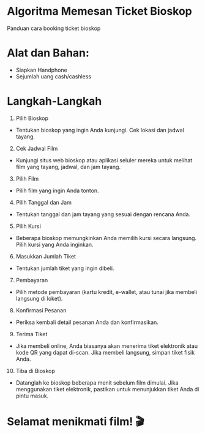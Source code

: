 # Algoritma Memesan Ticket Bioskop
Panduan cara booking ticket bioskop
# Alat dan Bahan:
- Siapkan Handphone
- Sejumlah uang cash/cashless
# Langkah-Langkah
1. Pilih Bioskop
- Tentukan bioskop yang ingin Anda kunjungi. Cek lokasi dan jadwal tayang.
2. Cek Jadwal Film
- Kunjungi situs web bioskop atau aplikasi seluler mereka untuk melihat film yang tayang, jadwal, dan jam tayang.
3. Pilih Film
-  Pilih film yang ingin Anda tonton.
4. Pilih Tanggal dan Jam
- Tentukan tanggal dan jam tayang yang sesuai dengan rencana Anda.
5. Pilih Kursi
- Beberapa bioskop memungkinkan Anda memilih kursi secara langsung. Pilih kursi yang Anda inginkan.
6. Masukkan Jumlah Tiket
- Tentukan jumlah tiket yang ingin dibeli.
7. Pembayaran
- Pilih metode pembayaran (kartu kredit, e-wallet, atau tunai jika membeli langsung di loket).
8. Konfirmasi Pesanan
- Periksa kembali detail pesanan Anda dan konfirmasikan.
9. Terima Tiket
- Jika membeli online, Anda biasanya akan menerima tiket elektronik atau kode QR yang dapat di-scan. Jika membeli langsung, simpan tiket fisik Anda.
10. Tiba di Bioskop
- Datanglah ke bioskop beberapa menit sebelum film dimulai. Jika menggunakan tiket elektronik, pastikan untuk menunjukkan tiket Anda di pintu masuk.

# Selamat menikmati film! 🎬
